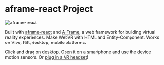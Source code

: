 # aframe-react Project

![aframe-react](https://cloud.githubusercontent.com/assets/674727/19173367/d6590832-8bdb-11e6-9336-658b00bc0460.png)

Built with [aframe-react](https://github.com/ngokevin/aframe-react/) and [A-Frame](https://aframe.io), a web framework for building virtual reality experiences. Make WebVR with HTML and Entity-Component. Works on Vive, Rift, desktop, mobile platforms.

Click and drag on desktop. Open it on a smartphone and use the device motion sensors. Or [plug in a VR headset](https://webvr.rocks)!